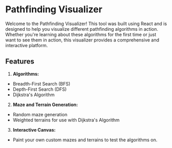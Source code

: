 # Pathfinding Visualizer

Welcome to the Pathfinding Visualizer! This tool was built using React and is designed to help you visualize different pathfinding algorithms in action. Whether you're learning about these algorithms for the first time or just want to see them in action, this visualizer provides a comprehensive and interactive platform.

## Features

1. **Algorithms:**

- Breadth-First Search (BFS)
- Depth-First Search (DFS)
- Dijkstra's Algorithm

2. **Maze and Terrain Generation:**

- Random maze generation
- Weighted terrains for use with Dijkstra's Algorithm

3. **Interactive Canvas:**

- Paint your own custom mazes and terrains to test the algorithms on.
